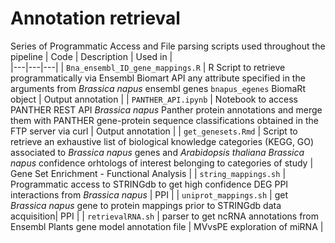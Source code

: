 # Annotation retrieval

Series of Programmatic Access and File parsing scripts used throughout the pipeline
| Code  |  Description | Used in  |  
|---|---|---|
| `Bna_ensembl_ID_gene_mappings.R`  | R Script to retrieve programmatically via Ensembl Biomart API any attribute specified in the arguments from _Brassica napus_ ensembl genes `bnapus_egenes` BiomaRt object  |  Output annotation  | 
| `PANTHER_API.ipynb` |  Notebook to access PANTHER REST API _Brassica napus_ Panther protein annotations and merge them with PANTHER gene-protein sequence classifications obtained in the FTP server via curl |  Output annotation  | 
| `get_genesets.Rmd` | Script to retrieve an exhaustive list of biological knowledge categories (KEGG, GO) associated to _Brassica napus_ genes and _Arabidopsis thaliana_ _Brassica napus_ confidence orhtologs of interest belonging to categories of study |  Gene Set Enrichment - Functional Analysis  | 
| `string_mappings.sh` | Programmatic access to STRINGdb to get high confidence DEG PPI interactions from _Brassica napus_ |  PPI  | 
| `uniprot_mappings.sh` | get _Brassica napus_ gene to protein mappings prior to STRINGdb data acquisition|  PPI  | 
| `retrievalRNA.sh` | parser to get ncRNA annotations from Ensembl Plants gene model annotation file  |  MVvsPE exploration of miRNA  | 
